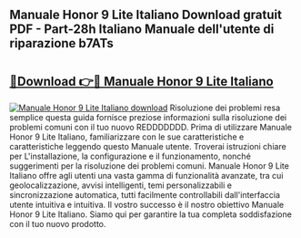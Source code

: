 ## Manuale Honor 9 Lite Italiano Download gratuit PDF - Part-28h Italiano Manuale dell'utente di riparazione b7ATs

# <h2><a href="http://dfc9ns.blite.top/?on=Manuale+Honor+9+Lite+Italiano">🔗Download 👉🔴 Manuale Honor 9 Lite Italiano</a></h2>

[![Manuale Honor 9 Lite Italiano download](https://i.imgur.com/lujVjoI.png)](http://dfc9ns.blite.top/?on=Manuale+Honor+9+Lite+Italiano)
Risoluzione dei problemi resa semplice questa guida fornisce preziose informazioni sulla risoluzione dei problemi comuni con il tuo nuovo REDDDDDDD. Prima di utilizzare Manuale Honor 9 Lite Italiano, familiarizzare con le sue caratteristiche e caratteristiche leggendo questo Manuale utente. Troverai istruzioni chiare per L'installazione, la configurazione e il funzionamento, nonché suggerimenti per la risoluzione dei problemi comuni. Manuale Honor 9 Lite Italiano offre agli utenti una vasta gamma di funzionalità avanzate, tra cui geolocalizzazione, avvisi intelligenti, temi personalizzabili e sincronizzazione automatica, tutti facilmente controllabili dall'interfaccia utente intuitiva e intuitiva. Il vostro successo è il nostro obiettivo Manuale Honor 9 Lite Italiano. Siamo qui per garantire la tua completa soddisfazione con il tuo nuovo prodotto.
